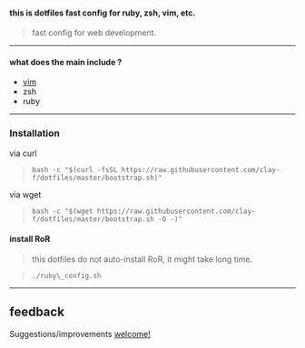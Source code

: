 #### this is dotfiles fast config for ruby, zsh, vim, etc.

> fast config for web development.
----

#### what does the main include ?

 * <a href="https://github.com/clay-f/dotfiles/tree/master/vim">vim</a>
 * zsh
 * ruby

----
### Installation

via curl

> `bash -c "$(curl -fsSL https://raw.githubusercontent.com/clay-f/dotfiles/master/bootstrap.sh)"`

via wget

> `bash -c "$(wget https://raw.githubusercontent.com/clay-f/dotfiles/master/bootstrap.sh -O -)"`

#### install RoR

> this dotfiles do not auto-install RoR, it might take long time.

> `./ruby\_config.sh`


----
## feedback
Suggestions/improvements <a href="https://github.com/clay-f/dotfiles/issues/new">welcome!</a>
